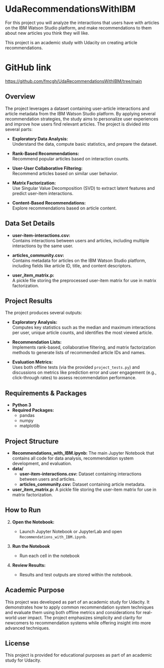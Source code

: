 # UdaRecommendationsWithIBM
For this project you will analyze the interactions that users have with articles on the IBM Watson Studio platform, and make recommendations to them about new articles you think they will like. 

This project is an academic study with Udacity on creating article recommendations.

# GitHub link
https://github.com/fmcgh/UdaRecommendationsWithIBM/tree/main

## Overview

The project leverages a dataset containing user-article interactions and article metadata from the IBM Watson Studio platform. By applying several recommendation strategies, the study aims to personalize user experiences and improve how users find relevant articles. The project is divided into several parts:

- **Exploratory Data Analysis:**  
  Understand the data, compute basic statistics, and prepare the dataset.

- **Rank-Based Recommendations:**  
  Recommend popular articles based on interaction counts.

- **User-User Collaborative Filtering:**  
  Recommend articles based on similar user behavior.

- **Matrix Factorization:**  
  Use Singular Value Decomposition (SVD) to extract latent features and predict user-item interactions.

- **Content-Based Recommendations:**  
  Explore recommendations based on article content.

## Data Set Details

- **user-item-interactions.csv:**  
  Contains interactions between users and articles, including multiple interactions by the same user.

- **articles_community.csv:**  
  Contains metadata for articles on the IBM Watson Studio platform, including fields like article ID, title, and content descriptors.

- **user_item_matrix.p:**  
  A pickle file storing the preprocessed user-item matrix for use in matrix factorization.

## Project Results

The project produces several outputs:
- **Exploratory Analysis:**  
  Computes key statistics such as the median and maximum interactions per user, unique article counts, and identifies the most viewed article.

- **Recommendation Lists:**  
  Implements rank-based, collaborative filtering, and matrix factorization methods to generate lists of recommended article IDs and names.

- **Evaluation Metrics:**  
  Uses both offline tests (via the provided `project_tests.py`) and discussions on metrics like prediction error and user engagement (e.g., click-through rates) to assess recommendation performance.

## Requirements & Packages

- **Python 3**
- **Required Packages:**
  - pandas
  - numpy
  - matplotlib

## Project Structure

- **Recommendations_with_IBM.ipynb:** The main Jupyter Notebook that contains all code for data analysis, recommendation system development, and evaluation.
- **data/**
  - **user-item-interactions.csv:** Dataset containing interactions between users and articles.
  - **articles_community.csv:** Dataset containing article metadata.
- **user_item_matrix.p:** A pickle file storing the user-item matrix for use in matrix factorization.

## How to Run

2. **Open the Notebook:**
   - Launch Jupyter Notebook or JupyterLab and open `Recommendations_with_IBM.ipynb`.

3. **Run the Notebook**
   - Run each cell in the notebook

4. **Review Results:**
   - Results and test outputs are stored within the notebook. 


## Academic Purpose

This project was developed as part of an academic study for Udacity. It demonstrates how to apply common recommendation system techniques and evaluate them using both offline metrics and considerations for real-world user impact. The project emphasizes simplicity and clarity for newcomers to recommendation systems while offering insight into more advanced techniques.

## License

This project is provided for educational purposes as part of an academic study for Udacity.
